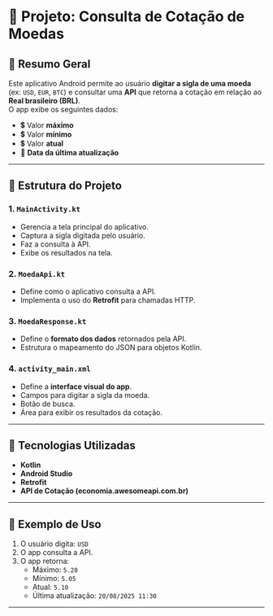 # 📱 Projeto: Consulta de Cotação de Moedas

## 📌 Resumo Geral
Este aplicativo Android permite ao usuário **digitar a sigla de uma moeda** (ex: `USD`, `EUR`, `BTC`) e consultar uma **API** que retorna a cotação em relação ao **Real brasileiro (BRL)**.  
O app exibe os seguintes dados:

- 💲 Valor **máximo**  
- 💲 Valor **mínimo**  
- 💲 Valor **atual**  
- 📅 **Data da última atualização**

---

## 📂 Estrutura do Projeto

### 1. `MainActivity.kt`
- Gerencia a tela principal do aplicativo.  
- Captura a sigla digitada pelo usuário.  
- Faz a consulta à API.  
- Exibe os resultados na tela.  

### 2. `MoedaApi.kt`
- Define como o aplicativo consulta a API.  
- Implementa o uso do **Retrofit** para chamadas HTTP.  

### 3. `MoedaResponse.kt`
- Define o **formato dos dados** retornados pela API.  
- Estrutura o mapeamento do JSON para objetos Kotlin.  

### 4. `activity_main.xml`
- Define a **interface visual do app**.  
- Campos para digitar a sigla da moeda.  
- Botão de busca.  
- Área para exibir os resultados da cotação.  

---

## 🚀 Tecnologias Utilizadas
- **Kotlin**  
- **Android Studio**  
- **Retrofit**  
- **API de Cotação (economia.awesomeapi.com.br)**  

---

## 📸 Exemplo de Uso
1. O usuário digita: `USD`  
2. O app consulta a API.  
3. O app retorna:  
   - Máximo: `5.20`  
   - Mínimo: `5.05`  
   - Atual: `5.10`  
   - Última atualização: `20/08/2025 11:30`  

---
